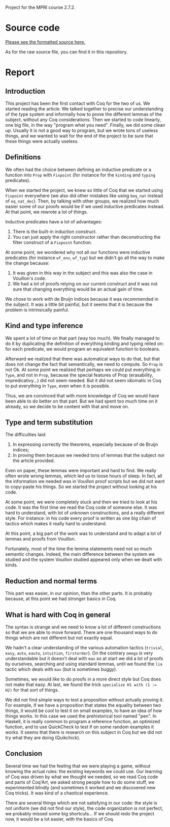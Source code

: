 Project for the MPRI course 2.7.2.

# Source code

[Please see the formatted source here.](http://stratSystemF.github.io/lambda)

As for the raw source file, you can find it in this repository.

# Report

## Introduction

This project has been the first contact with Coq for the two of us. We started
reading the article. We talked together to precise our understanding of the type
system and informally how to prove the different lemmas of the subject, without
any Coq considerations. Then we started to code linearly, one big file, in the
way "program what you need". Finally, we did some clean up. Usually it is not a
good way to program, but we wrote tons of
useless things, and we wanted to wait for the end of the project to be sure that
these things were actually useless.

## Definitions

We often had the choice between defining an inductive predicate or a
function into ```Prop``` with ```Fixpoint``` (for instance for the ```kinding``` and
```typing``` predicates).

When we started the project, we knew so little of Coq that we started using
```Fixpoint``` everywhere (we also did other mistakes like using ```beq_nat``` instead
of ```eq_nat_dec```). Then, by talking with other groups, we realized how much
easier some of our proofs would be if we used inductive predicates instead.
At that point, we rewrote a lot of things.

Inductive predicates have a lot of advantages:

1. There is the built-in induction construct.
2. You can just apply the right constructor rather than deconstructing
the filter construct of a ```Fixpoint``` function.

At some point, we wondered why not all our functions were inductive predicates (for
instance ```wf_env```, ```wf_typ```) but we didn't go all the way to make the change because:

1. It was given in this way in the subject and this was also the case in Vouillon's code.
2. We had a lot of proofs relying on our current construct and it was not sure that
changing everything would be an actual gain of time.

We chose to work with de Bruijn indices because it was recommended in the subject.
It was a little bit
painful, but it seems that it is because the problem is intrinsically painful. 


## Kind and type inference

We spent a lot of time on that part (way too much).
We finally managed to do it by duplicating the definition of everything
kinding and typing relied on: for each predicate, we would program an
equivalent function to booleans.

Afterward we realized that there was automatical ways to do that, but that does not change the fact that semantically,
we need to compute. So ```Prop``` is not Ok. At some point we realized that perhaps we
could put everything in ```Type```, and not in ```Prop```, because the special features of
Prop (erasability, impredicativy...) did not seem needed. But it did not seem idiomatic
in Coq to put everything in ```Type```, even when it is possible.

Thus, we are convinced that with more knowledge of Coq we would have been
able to do better on that part. But we had spent too much time on it already,
so we decide to be content with that and move on.

## Type and term substitution

The difficulties laid:

1. In expressing correctly the theorems, especially because of de Bruijn indices;
2. In proving them because we needed tons of lemmas that the subject
nor the article provided.

Even on paper, these lemmas were important and hard to find. We really often
wrote wrong lemmas, which led us to loose hours of sleep.
In fact, all the information we needed was in Vouillon proof scripts 
but we did not want to copy-paste his things. So we started the project without 
looking at his code.

At some point, we were completely stuck and then we tried to look
at his code. It was the first time we read the Coq code of someone else. It
was hard to understand, with lot of unknown constructions, and a really
different style. For instance: in his code every proof is written as one big
chain of tactics which makes it really hard to understand.

At this point, a big part of the work was to understand and to adapt
a lot of lemmas and proofs from Vouillon.

Fortunately, most of the time the lemma statements need not so much semantic changes.
Indeed, the main difference between the system we studied and the system Vouillon studied
appeared only when we dealt with kinds.


## Reduction and normal terms

This part was easier, in our opinion, than the other parts. It is probably
because, at this point we had stronger basics in Coq.

## What is hard with Coq in general

The syntax is strange and we need to know a lot of different constructions so that
we are able to move forward. There are one thousand ways to do things which are
not different but not exactly equal. 

We hadn't a clear understanding of the various automation tactics (```trivial```, ```easy```,
```auto```, ```eauto```, ```intuition```, ```firstorder```). On the contrary ```omega``` is very understandable
but it doesn't deal with ```max``` so at start we did a lot of proofs by ourselves,
searching and using standard lemmas, until we found the ```lia``` tactic which deals
with ```max``` (but is sometimes buggy).

Sometimes, we would like to do proofs in a more direct style but Coq does not make
that easy. At last, we found the trick ```specialize H1 with (1 := H2)``` for that sort
of things.

We did not find simple ways to test a proposition without actually proving it.
For example, if we have a proposition that states the equality between two things, it
would be cool to test it on small examples, to have an idea of how things works.
In this case we used the prehistorical tool named "pen".
In Haskell, it is really common to program a reference
function, an optimized function, and to use QuickCheck to test if on some random
examples it works. It seems that there is research on this subject in Coq but we
did not try what they are doing (Quikchick).

## Conclusion

Several time we had the feeling that we were playing a game, without knowing the
actual rules: the existing keywords we could use. Our learning of Coq was driven
by what we thought we needed, so we read Coq code and parts of Coq'Art, we asked strong people how to
do some stuff, we experimented blindly (and sometimes it worked and we discovered new Coq tricks).
It was kind of a chaotical experience.

There are several things which are not satisfying in our code: the style is not
uniform (we did not find our style), the code organization is not perfect, we probably missed some big
shortcuts... If we should redo the project now, it would be a lot easier, with
the basics of Coq.
